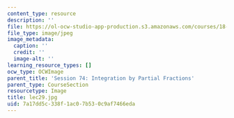 ```yaml
---
content_type: resource
description: ''
file: https://ol-ocw-studio-app-production.s3.amazonaws.com/courses/18-01sc-single-variable-calculus-fall-2010/7a17dd5c338f1ac07b530c9af7466eda_lec29.jpg
file_type: image/jpeg
image_metadata:
  caption: ''
  credit: ''
  image-alt: ''
learning_resource_types: []
ocw_type: OCWImage
parent_title: 'Session 74: Integration by Partial Fractions'
parent_type: CourseSection
resourcetype: Image
title: lec29.jpg
uid: 7a17dd5c-338f-1ac0-7b53-0c9af7466eda
---
```

